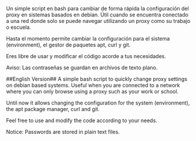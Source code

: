 Un simple script en bash para cambiar de forma rápida la configuración del proxy en sistemas basados en debian. Útil cuando se encuentra conectado a una red donde solo se puede navegar utilizando un proxy como su trabajo o escuela.

Hasta el momento permite cambiar la configuración para el sistema (environment), el gestor de paquetes apt, curl y git.

Eres libre de usar y modificar el código acorde a tus necesidades.

Aviso: Las contraseñas se guardan en archivos de texto plano.

##English Version##
A simple bash script to quickly change proxy settings on debian based systems. Useful when you are connected to a network where you can only browse using a proxy such as your work or school.

Until now it allows changing the configuration for the system (environment), the apt package manager, curl and git.

Feel free to use and modify the code according to your needs.

Notice: Passwords are stored in plain text files.
